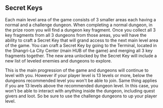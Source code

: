 ## Secret Keys
Each main level area of the game consists of 3 smaller areas each having a normal and a challenge dungeon. When completing a normal dungeon, in the prize room you will find a dungeon key fragment. Once you collect all 3 key fragments from all 3 dungeons from those areas, you will have the ability to craft a Secret Key that will grand access to the next main level area of the game. You can craft a Secret Key by going to the Terminal, located in the Shangri-La City Center (main HUB of the game) and merging all 3 key fragments together. The new area unlocked by the Secret Key will include a new list of leveled enemies and dungeons to explore.  
  
This is the main progression of the game and dungeons will continue to level with you. However if your player level is 13 levels or more, below the dungeons recommended level you won't be able to join. Same thing applies if you are 13 levels above the recommended dungeon level. In this case, you won't be able to interact with anything inside the dungeon, including quest givers and loot. So be sure to use the challenge dungeons to up your player level.

